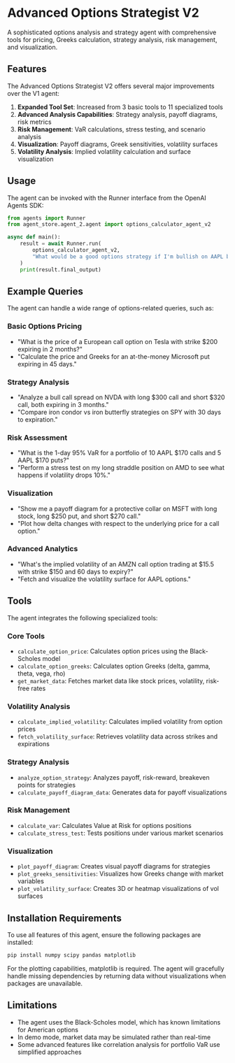 # Advanced Options Strategist V2

A sophisticated options analysis and strategy agent with comprehensive tools for pricing, Greeks calculation, strategy analysis, risk management, and visualization.

## Features

The Advanced Options Strategist V2 offers several major improvements over the V1 agent:

1. **Expanded Tool Set**: Increased from 3 basic tools to 11 specialized tools
2. **Advanced Analysis Capabilities**: Strategy analysis, payoff diagrams, risk metrics
3. **Risk Management**: VaR calculations, stress testing, and scenario analysis
4. **Visualization**: Payoff diagrams, Greek sensitivities, volatility surfaces
5. **Volatility Analysis**: Implied volatility calculation and surface visualization

## Usage

The agent can be invoked with the Runner interface from the OpenAI Agents SDK:

```python
from agents import Runner
from agent_store.agent_2.agent import options_calculator_agent_v2

async def main():
    result = await Runner.run(
        options_calculator_agent_v2, 
        "What would be a good options strategy if I'm bullish on AAPL but want limited risk?"
    )
    print(result.final_output)
```

## Example Queries

The agent can handle a wide range of options-related queries, such as:

### Basic Options Pricing

- "What is the price of a European call option on Tesla with strike $200 expiring in 2 months?"
- "Calculate the price and Greeks for an at-the-money Microsoft put expiring in 45 days."

### Strategy Analysis

- "Analyze a bull call spread on NVDA with long $300 call and short $320 call, both expiring in 3 months."
- "Compare iron condor vs iron butterfly strategies on SPY with 30 days to expiration."

### Risk Assessment

- "What is the 1-day 95% VaR for a portfolio of 10 AAPL $170 calls and 5 AAPL $170 puts?"
- "Perform a stress test on my long straddle position on AMD to see what happens if volatility drops 10%."

### Visualization

- "Show me a payoff diagram for a protective collar on MSFT with long stock, long $250 put, and short $270 call."
- "Plot how delta changes with respect to the underlying price for a call option."

### Advanced Analytics

- "What's the implied volatility of an AMZN call option trading at $15.5 with strike $150 and 60 days to expiry?"
- "Fetch and visualize the volatility surface for AAPL options."

## Tools

The agent integrates the following specialized tools:

### Core Tools
- `calculate_option_price`: Calculates option prices using the Black-Scholes model
- `calculate_option_greeks`: Calculates option Greeks (delta, gamma, theta, vega, rho)
- `get_market_data`: Fetches market data like stock prices, volatility, risk-free rates

### Volatility Analysis
- `calculate_implied_volatility`: Calculates implied volatility from option prices
- `fetch_volatility_surface`: Retrieves volatility data across strikes and expirations

### Strategy Analysis
- `analyze_option_strategy`: Analyzes payoff, risk-reward, breakeven points for strategies
- `calculate_payoff_diagram_data`: Generates data for payoff visualizations

### Risk Management
- `calculate_var`: Calculates Value at Risk for options positions
- `calculate_stress_test`: Tests positions under various market scenarios

### Visualization
- `plot_payoff_diagram`: Creates visual payoff diagrams for strategies
- `plot_greeks_sensitivities`: Visualizes how Greeks change with market variables
- `plot_volatility_surface`: Creates 3D or heatmap visualizations of vol surfaces

## Installation Requirements

To use all features of this agent, ensure the following packages are installed:

```bash
pip install numpy scipy pandas matplotlib
```

For the plotting capabilities, matplotlib is required. The agent will gracefully handle missing dependencies by returning data without visualizations when packages are unavailable.

## Limitations

- The agent uses the Black-Scholes model, which has known limitations for American options
- In demo mode, market data may be simulated rather than real-time
- Some advanced features like correlation analysis for portfolio VaR use simplified approaches 